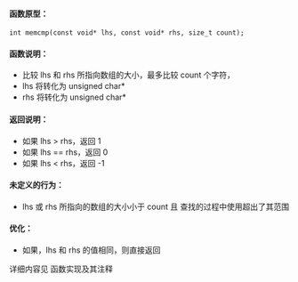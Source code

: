 
#### 函数原型：
```
int memcmp(const void* lhs, const void* rhs, size_t count);
```

#### 函数说明：
* 比较 lhs 和 rhs 所指向数组的大小，最多比较 count 个字符，
* lhs 将转化为 unsigned char*
* rhs 将转化为 unsigned char*

#### 返回说明：
* 如果 lhs >  rhs，返回 1
* 如果 lhs == rhs，返回 0
* 如果 lhs <  rhs，返回 -1

#### 未定义的行为：
* lhs 或 rhs 所指向的数组的大小小于 count 且 查找的过程中使用超出了其范围

#### 优化：
* 如果，lhs 和 rhs 的值相同，则直接返回

详细内容见 函数实现及其注释

